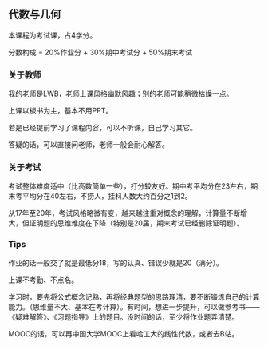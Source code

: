 ## 代数与几何

本课程为考试课，占4学分。

分数构成 = 20%作业分 + 30%期中考试分 + 50%期末考试

### 关于教师

我的老师是LWB，老师上课风格幽默风趣；别的老师可能稍微枯燥一点。

上课以板书为主，基本不用PPT。

若是已经提前学习了课程内容，可以不听课，自己学习其它。

答疑的话，可以直接问老师，老师一般会耐心解答。

### 关于考试

考试整体难度适中（比高数简单一些），打分较友好。期中考平均分在23左右，期末考平均分在40左右，不捞人，挂科人数大约百分之1到2。

从17年至20年，考试风格略微有变，越来越注重对概念的理解，计算量不断增大，但证明题的思维难度在下降（特别是20届，期末考试已经删除证明题）。

### Tips

作业的话一般交了就是最低分18，写的认真、错误少就是20（满分）。

上课不考勤、不点名。

学习时，要先将公式概念记熟，再将经典题型的思路理清，要不断锻炼自己的计算能力。（思维量不大、基本在考计算）。有时间，想进一步提升，可以做参考书——《疑难解答》、《习题指导》上的题目。没时间的话，至少将作业题弄清楚。

MOOC的话，可以再中国大学MOOC上看哈工大的线性代数，或者去B站。
